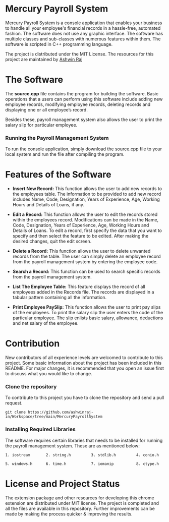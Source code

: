 # Mercury Payroll System
Mercury Payroll System is a console application that enables your business to handle all your employee's financial records in a hassle-free, automated fashion. The software does not use any graphic interface. The software has multiple classes and sub-classes with numerous features within them. The software is scripted in C++ programming language.

The project is distributed under the MIT License. The resources for this project are maintained by [Ashwin Raj](https://github.com/ashwinraj-in)

# The Software
The __source.cpp__ file contains the program for building the software. Basic operations that a users can perform using this software include adding new employee records, modifying employee records, deleting records and displaying one or all employee’s record.

Besides these, payroll management system also allows the user to print the salary slip for particular employee.

### Running the Payroll Management System
To run the console application, simply download the source.cpp file to your local system and run the file after compiling the program.

# Features of the Software
- __Insert New Record:__
 This function allows the user to add new records to the employees table. The information to be provided to add new record includes Name, Code, Designation, Years of Experience, Age, Working Hours and Details of Loans, if any.
 
- __Edit a Record:__
  This function allows the user to edit the records stored within the employees record. Modifications can be made in the Name, Code, Designation, Years of Experience, Age, Working Hours and Details of Loans. To edit a record, first specify the data that you want to specify and then select the feature to be edited. After making the desired changes, quit the edit screen.
  
- __Delete a Record:__
 This function allows the user to delete unwanted records from the table. The user can simply delete an employee record from the payroll management system by entering the employee code.
 
- __Search a Record:__
 This function can be used to search specific records from the payroll management system.
 
- __List The Employee Table:__
 This feature displays the record of all employees added in the Records file. The records are displayed in a tabular pattern containing all the information.
 
- __Print Employee PaySlip:__
 This function allows the user to print pay slips of the employees. To print the salary slip the user enters the code of the particular employee. The slip enlists basic salary, allowance, deductions and net salary of the employee.
 
# Contribution
New contributors of all experience levels are welcomed to contribute to this project. Some basic information about the project has been included in this README. For major changes, it is recommended that you open an issue first to discuss what you would like to change.

### Clone the repository
To contribute to this project you have to clone the repository and send a pull request.
```
git clone https://github.com/ashwinraj-in/Workspace/tree/main/MercuryPayrollSystem
```
### Installing Required Libraries
The software requires certain libraries that needs to be installed for running the payroll management system. These are as mentioned below:
```
1. iostream       2. string.h         3. stdlib.h         4. conio.h

5. windows.h      6. time.h           7. iomanip          8. ctype.h
```

# License and Project Status
The extension package and other resources for developing this chrome extension are distributed under MIT license. The project is completed and all the files are available in this repository. Further improvements can be made by making the process quicker & improving the results.
